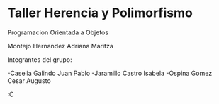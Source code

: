 # Taller Herencia y Polimorfismo

Programacion Orientada a Objetos

Montejo Hernandez Adriana Maritza

Integrantes del grupo:

-Casella Galindo Juan Pablo
-Jaramillo Castro Isabela
-Ospina Gomez Cesar Augusto

:C
